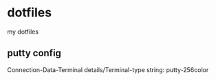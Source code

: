 # dotfiles
my dotfiles

## putty config

Connection-Data-Terminal details/Terminal-type string: putty-256color
